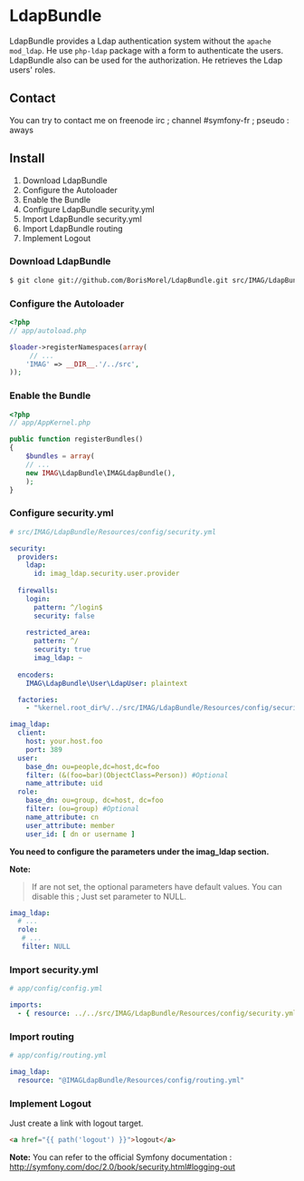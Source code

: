 LdapBundle
==========

LdapBundle provides a Ldap authentication system without the `apache mod_ldap`. He use `php-ldap` package with a form to authenticate the users. LdapBundle also can be used for the authorization. He retrieves the  Ldap users' roles.

Contact
-------
You can try to contact me on freenode irc ; channel #symfony-fr ; pseudo : aways

Install
-------
1. Download LdapBundle
2. Configure the Autoloader
3. Enable the Bundle
4. Configure LdapBundle security.yml
6. Import LdapBundle security.yml
7. Import LdapBundle routing
8. Implement Logout

### Download LdapBundle

``` bash
$ git clone git://github.com/BorisMorel/LdapBundle.git src/IMAG/LdapBundle
```

### Configure the Autoloader

``` php
<?php
// app/autoload.php

$loader->registerNamespaces(array(
     // ...
    'IMAG' => __DIR__.'/../src',
));
```

### Enable the Bundle

``` php
<?php
// app/AppKernel.php

public function registerBundles()
{
    $bundles = array(
    // ...
    new IMAG\LdapBundle\IMAGLdapBundle(),
    );
}
```

### Configure security.yml
``` yaml
# src/IMAG/LdapBundle/Resources/config/security.yml

security:
  providers:
    ldap:
      id: imag_ldap.security.user.provider
        
  firewalls:
    login:
      pattern: ^/login$
      security: false
     
    restricted_area:
      pattern: ^/
      security: true
      imag_ldap: ~
              
  encoders:
    IMAG\LdapBundle\User\LdapUser: plaintext

  factories:
    - "%kernel.root_dir%/../src/IMAG/LdapBundle/Resources/config/security_factories.xml"

imag_ldap:
  client:
    host: your.host.foo
    port: 389
  user:
    base_dn: ou=people,dc=host,dc=foo
    filter: (&(foo=bar)(ObjectClass=Person)) #Optional
    name_attribute: uid
  role:
    base_dn: ou=group, dc=host, dc=foo
    filter: (ou=group) #Optional
    name_attribute: cn
    user_attribute: member
    user_id: [ dn or username ]
```

**You need to configure the parameters under the imag_ldap section.**

**Note:**

> If are not set, the optional parameters have default values.
> You can disable this ; Just set parameter to NULL.

``` yaml
imag_ldap:
  # ...
  role:
   # ...
   filter: NULL
```

### Import security.yml

``` yaml
# app/config/config.yml

imports:
  - { resource: ../../src/IMAG/LdapBundle/Resources/config/security.yml }
```

### Import routing

``` yaml
# app/config/routing.yml

imag_ldap:
  resource: "@IMAGLdapBundle/Resources/config/routing.yml"
```

### Implement Logout

Just create a link with logout target.

``` html
<a href="{{ path('logout') }}">logout</a>
```

**Note:**
You can refer to the official Symfony documentation :
http://symfony.com/doc/2.0/book/security.html#logging-out
